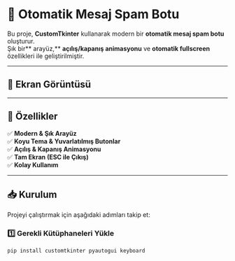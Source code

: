 # 🚀 Otomatik Mesaj Spam Botu

Bu proje, **CustomTkinter** kullanarak modern bir **otomatik mesaj spam botu** oluşturur.\
Şık bir\*\* arayüz,\*\* **açılış/kapanış animasyonu** ve **otomatik fullscreen** özellikleri ile geliştirilmiştir.

---

## 📸 Ekran Görüntüsü



---

## 🎯 Özellikler

✅ **Modern & Şık Arayüz**\
✅ **Koyu Tema & Yuvarlatılmış Butonlar**\
✅ **Açılış & Kapanış Animasyonu**\
✅ **Tam Ekran (ESC ile Çıkış)**\
✅ **Kolay Kullanım**

---

## 📥 Kurulum

Projeyi çalıştırmak için aşağıdaki adımları takip et:

### 1️⃣ Gerekli Kütüphaneleri Yükle

```bash
pip install customtkinter pyautogui keyboard
```

